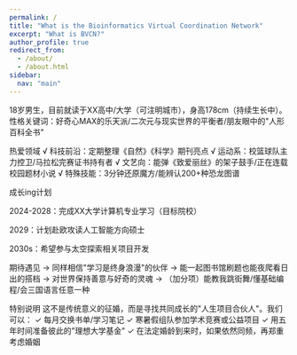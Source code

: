 ```yaml
---
permalink: /
title: "What is the Bioinformatics Virtual Coordination Network"
excerpt: "What is BVCN?"
author_profile: true
redirect_from: 
  - /about/
  - /about.html
sidebar:
  nav: "main"
---
```


18岁男生，目前就读于XX高中/大学（可注明城市），身高178cm（持续生长中）。
性格关键词：好奇心MAX的乐天派/二次元与现实世界的平衡者/朋友眼中的"人形百科全书"

热爱领域
√ 科技前沿：定期整理《自然》《科学》期刊亮点
√ 运动系：校篮球队主力控卫/马拉松完赛证书持有者
√ 文艺向：能弹《致爱丽丝》的架子鼓手/正在连载校园题材小说
√ 特殊技能：3分钟还原魔方/能辨认200+种恐龙图谱

成长ing计划

2024-2028：完成XX大学计算机专业学习（目标院校）

2029：计划赴欧攻读人工智能方向硕士

2030s：希望参与太空探索相关项目开发

期待遇见
→ 同样相信"学习是终身浪漫"的伙伴
→ 能一起图书馆刷题也能夜爬看日出的搭档
→ 对世界保持善意与好奇的灵魂
→ （加分项）能教我跳街舞/懂基础编程/会三国语言任意一种

特别说明
这不是传统意义的征婚，而是寻找共同成长的"人生项目合伙人"。我们可以：
✓ 每月交换书单/学习笔记
✓ 寒暑假组队参加学术竞赛或公益项目
✓ 用五年时间准备彼此的"理想大学基金"
✓ 在法定婚龄到来时，如果依然同频，再郑重考虑婚姻
